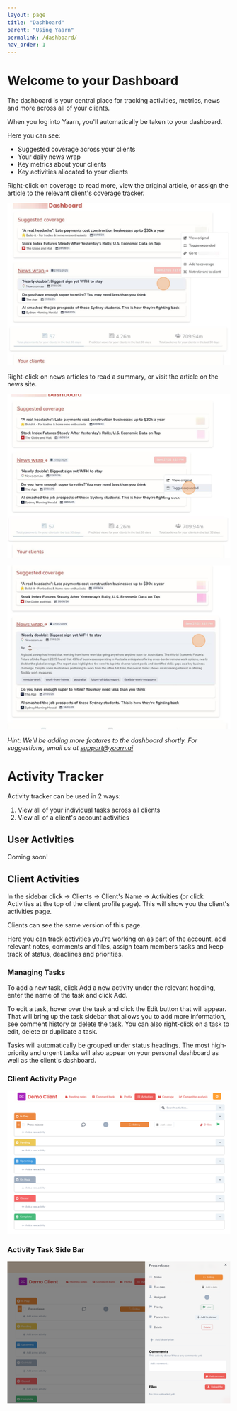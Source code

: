 ```yaml
---
layout: page
title: "Dashboard"
parent: "Using Yaarn"
permalink: /dashboard/
nav_order: 1
---
```


# Welcome to your Dashboard

The dashboard is your central place for tracking activities, metrics, news and more across all of your clients.

When you log into Yaarn, you'll automatically be taken to your dashboard.

Here you can see:

- Suggested coverage across your clients
- Your daily news wrap
- Key metrics about your clients
- Key activities allocated to your clients

Right-click on coverage to read more, view the original article, or assign the article to the relevant client's coverage tracker.

![Dashboard overview](/assets/images/image4.jpg)

Right-click on news articles to read a summary, or visit the article on the news site.

![News articles](/assets/images/image70.jpg)

![Article details](/assets/images/image8.jpg)

_Hint: We'll be adding more features to the dashboard shortly. For suggestions, email us at [support@yaarn.ai](mailto:support@yaarn.ai)_

# Activity Tracker

Activity tracker can be used in 2 ways:

1. View all of your individual tasks across all clients
2. View all of a client's account activities

## User Activities

Coming soon!

## Client Activities

In the sidebar click → Clients → Client's Name → Activities (or click Activities at the top of the client profile page). This will show you the client's activities page.

Clients can see the same version of this page.

Here you can track activities you're working on as part of the account, add relevant notes, comments and files, assign team members tasks and keep track of status, deadlines and priorities.

### Managing Tasks

To add a new task, click Add a new activity under the relevant heading, enter the name of the task and click Add.

To edit a task, hover over the task and click the Edit button that will appear. That will bring up the task sidebar that allows you to add more information, see comment history or delete the task. You can also right-click on a task to edit, delete or duplicate a task.

Tasks will automatically be grouped under status headings. The most high-priority and urgent tasks will also appear on your personal dashboard as well as the client's dashboard.

### Client Activity Page

![Client activity page](/assets/images/image15.png)

### Activity Task Side Bar

![Activity task sidebar](/assets/images/image59.png)
